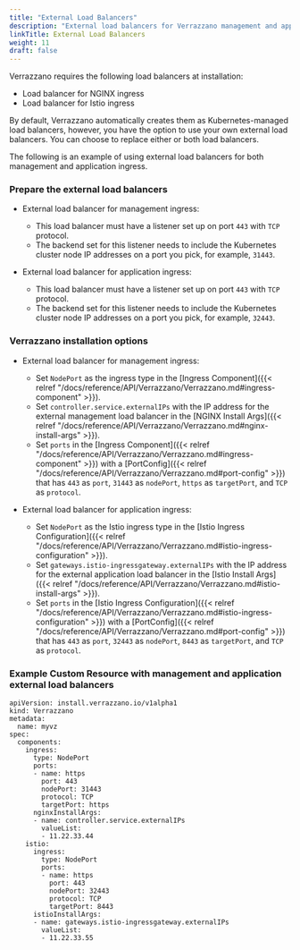 ```yaml
---
title: "External Load Balancers"
description: "External load balancers for Verrazzano management and application endpoints"
linkTitle: External Load Balancers
weight: 11
draft: false
---
```


Verrazzano requires the following load balancers at installation:
* Load balancer for NGINX ingress
* Load balancer for Istio ingress

By default, Verrazzano automatically creates them as Kubernetes-managed load balancers, however,
you have the option to use your own external load balancers. You can choose to replace either or both load balancers.

The following is an example of using external load balancers for both management and application ingress.

### Prepare the external load balancers  

* External load balancer for management ingress:

  - This load balancer must have a listener set up on port `443` with `TCP` protocol.
  - The backend set for this listener needs to include the Kubernetes cluster node IP addresses on a port you pick, for example, `31443`.

* External load balancer for application ingress:

  - This load balancer must have a listener set up on port `443` with `TCP` protocol.
  - The backend set for this listener needs to include the Kubernetes cluster node IP addresses on a port you pick, for example, `32443`.

### Verrazzano installation options

* External load balancer for management ingress:

  - Set `NodePort` as the ingress type in the [Ingress Component]({{< relref "/docs/reference/API/Verrazzano/Verrazzano.md#ingress-component" >}}).
  - Set `controller.service.externalIPs` with the IP address for the external management load balancer in the [NGINX Install Args]({{< relref "/docs/reference/API/Verrazzano/Verrazzano.md#nginx-install-args" >}}).
  - Set `ports` in the [Ingress Component]({{< relref "/docs/reference/API/Verrazzano/Verrazzano.md#ingress-component" >}}) with a [PortConfig]({{< relref "/docs/reference/API/Verrazzano/Verrazzano.md#port-config" >}}) that has `443` as `port`, `31443` as `nodePort`, `https` as `targetPort`, and `TCP` as `protocol`.

* External load balancer for application ingress:

  - Set `NodePort` as the Istio ingress type in the [Istio Ingress Configuration]({{< relref "/docs/reference/API/Verrazzano/Verrazzano.md#istio-ingress-configuration" >}}).
  - Set `gateways.istio-ingressgateway.externalIPs` with the IP address for the external application load balancer in the [Istio Install Args]({{< relref "/docs/reference/API/Verrazzano/Verrazzano.md#istio-install-args" >}}).
  - Set `ports` in the [Istio Ingress Configuration]({{< relref "/docs/reference/API/Verrazzano/Verrazzano.md#istio-ingress-configuration" >}}) with a [PortConfig]({{< relref "/docs/reference/API/Verrazzano/Verrazzano.md#port-config" >}}) that has `443` as `port`, `32443` as `nodePort`, `8443` as `targetPort`, and `TCP` as `protocol`.

### Example Custom Resource with management and application external load balancers

```
apiVersion: install.verrazzano.io/v1alpha1
kind: Verrazzano
metadata:
  name: myvz
spec:
  components:
    ingress:
      type: NodePort
      ports:
      - name: https
        port: 443
        nodePort: 31443
        protocol: TCP
        targetPort: https
      nginxInstallArgs:
      - name: controller.service.externalIPs
        valueList:
        - 11.22.33.44
    istio:
      ingress:
        type: NodePort
        ports:
        - name: https
          port: 443
          nodePort: 32443
          protocol: TCP
          targetPort: 8443
      istioInstallArgs:
      - name: gateways.istio-ingressgateway.externalIPs
        valueList:
        - 11.22.33.55
```
